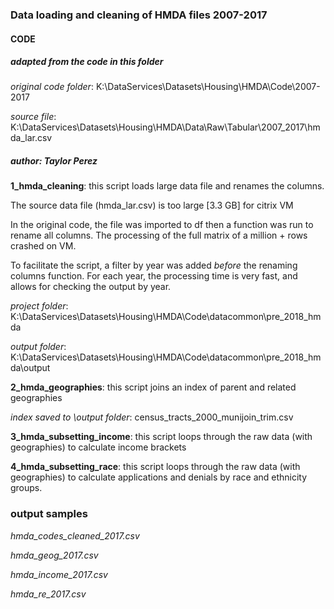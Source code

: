 ### Data loading and cleaning of HMDA files 2007-2017


#### CODE 

##### adapted from the code in this folder 

*original code folder*: K:\DataServices\Datasets\Housing\HMDA\Code\2007-2017

*source file*: K:\DataServices\Datasets\Housing\HMDA\Data\Raw\Tabular\2007_2017\hmda_lar.csv

##### author:  Taylor Perez


__1_hmda_cleaning__:  this script loads large data file and renames the columns.

The source data file (hmda_lar.csv) is too large [3.3 GB] for citrix VM

In the original code, the file was imported to df then a function was run to rename all columns. The  processing of the full matrix of a million + rows crashed on VM.


To facilitate the script, a filter by year was added *before* the renaming columns function.  For each year, the processing time is very fast, and allows for checking the output by year.


*project folder*: K:\DataServices\Datasets\Housing\HMDA\Code\datacommon\pre_2018_hmda

*output folder*: K:\DataServices\Datasets\Housing\HMDA\Code\datacommon\pre_2018_hmda\output



__2_hmda_geographies__:  this script joins an index of parent and related geographies

*index saved to \output folder*:  census_tracts_2000_munijoin_trim.csv


__3_hmda_subsetting_income__:  this script loops through the raw data (with geographies) to calculate income brackets


__4_hmda_subsetting_race__:  this script loops through the raw data (with geographies) to calculate applications and denials by race and ethnicity groups.


### output samples

*hmda_codes_cleaned_2017.csv*

*hmda_geog_2017.csv*

*hmda_income_2017.csv*

*hmda_re_2017.csv*
